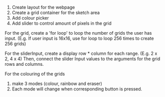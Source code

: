 1. Create layout for the webpage
2. Create a grid container for the sketch area
3. Add colour picker
4. Add slider to control amount of pixels in the grid

For the grid, create a 'for loop' to loop the number of grids the user has input.
(E.g. If user input is 16x16, use for loop to loop 256 times to create 256 grids)

For the sliderInput, create a display row * column for each range. (E.g. 2 x 2, 4 x 4)
Then, connect the slider Input values to the arguments for the grid rows and columns.

For the colouring of the grids
1. make 3 modes (colour, rainbow and eraser)
2. Each mode will change when corresponding button is pressed.

